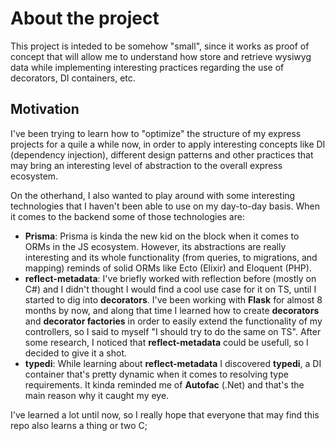# About the project
This project is inteded to be somehow "small", since it works as proof of concept that will allow me to understand how
store and retrieve wysiwyg data while implementing interesting practices regarding the use of decorators, DI containers, etc.

## Motivation
I've been trying to learn how to "optimize" the structure of my express projects for a quile a while now, in order to apply
interesting concepts like DI (dependency injection), different design patterns and other practices that may bring an interesting level of abstraction to the overall express ecosystem.

On the otherhand, I also wanted to play around with some interesting technologies that I haven't been able to use on my day-to-day basis. When it comes to the backend some of those technologies are:
* __Prisma__: Prisma is kinda the new kid on the block when it comes to ORMs in the JS ecosystem. However, its abstractions are really interesting and its whole functionality (from queries, to migrations, and mapping) reminds of solid ORMs like Ecto (Elixir) and Eloquent (PHP).
* __reflect-metadata__: I've briefly worked with reflection before (mostly on C#) and I didn't thought I would find a cool use case for it on TS, until I started to dig into __decorators__. I've been working with __Flask__ for almost 8 months by now, and along that time I learned how to create __decorators__ and __decorator factories__ in order to easily extend the functionality of my controllers, so I said to myself "I should try to do the same on TS". After some research, I noticed that __reflect-metadata__ could be usefull, so I decided to give it a shot.  
* __typedi__: While learning about __reflect-metadata__ I discovered __typedi__, a DI container that's pretty dynamic when
it comes to resolving type requirements. It kinda reminded me of __Autofac__ (.Net) and that's the main reason why it caught my eye.

I've learned a lot until now, so I really hope that everyone that may find this repo also learns a thing or two C;